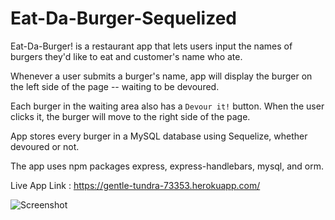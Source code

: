 # Eat-Da-Burger-Sequelized
Eat-Da-Burger! is a restaurant app that lets users input the names of burgers they'd like to eat and customer's name who ate.

Whenever a user submits a burger's name, app will display the burger on the left side of the page -- waiting to be devoured.

Each burger in the waiting area also has a `Devour it!` button. When the user clicks it, the burger will move to the right side of the page.

App stores every burger in a MySQL database using Sequelize, whether devoured or not.

The app uses npm packages express, express-handlebars, mysql, and orm.

Live App Link : https://gentle-tundra-73353.herokuapp.com/

![Screenshot](screenshot.gif)
